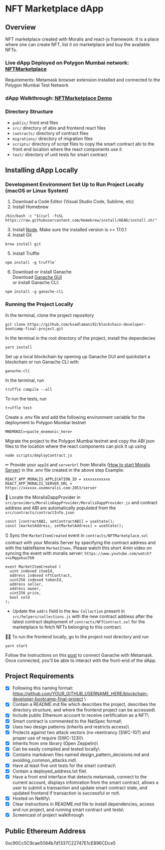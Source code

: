 # NFT Marketplace dApp

## Overview
NFT marketplace created with Moralis and react-js framework. It is a place where one can create NFT, list it on marketplace and buy the available NFTs.

### Live dApp Deployed on Polygon Mumbai network: [NFTMarketplace](https://nft-marketplace-usemoralis.netlify.app/)

Requirements: Metamask browser extension installed and connected to the Polygon Mumbai Test Network

### dApp Walkthrough: [NFTMarketplace Demo](https://www.loom.com/share/58bff5149fe349f0a0458167f144755d)

### Directory Structure
- `public/` front end files
- `src/` directory of abis and frontend react files
- `contracts/` directory of contract files
- `migrations/` directory of migration files
- `scripts/` directory of script files to copy the smart contract abi to the front end location where the react components use it
- `test/` directory of unit tests for smart contract
## Installing dApp Locally
### Development Environment Set Up to Run Project Locally (macOS or Linux System)
1. Download a Code Editor (Visual Studio Code, Sublime, etc)
2. Install Homebrew
```
/bin/bash -c "$(curl -fsSL https://raw.githubusercontent.com/Homebrew/install/HEAD/install.sh)"
```
3. Install [Node](https://nodejs.org/en/). Make sure the installed version is >= 17.0.1
4. Install Git
```
brew install git
```
5. Install Truffle
```
npm install -g truffle`
```
6. Download or install Ganache\
Download [Ganache GUI](https://www.trufflesuite.com/ganache)\
or install Ganache CLI:
```
npm install -g ganache-cli
```

### Running the Project Locally
In the terminal, clone the project repository
```
git clone https://github.com/kvadlamani92/blockchain-developer-bootcamp-final-project.git
```

In the terminal in the root directory of the project, install the dependecies
```
yarn install
```

Set up a local blockchain by opening up Ganache GUI and quickstart a blockchain or run Ganache CLI with
```
ganache-cli 
```

In the terminal, run
```
truffle compile --all
```

To run the tests, run
```
truffle test
```

Create a .env file and add the following environment variable for the deployment to Polygon Mumbai testnet
```
MNEMONIC=<paste_mnemonic_here>
```

Migrate the project to the Polygon Mumbai testnet and copy the ABI json files to the location where the react components can pick it up using
```
node scripts/deployContract.js
```

✏ Provide your `appId` and `serverUrl` from Moralis ([How to start Moralis Server](https://docs.moralis.io/moralis-server/getting-started/create-a-moralis-server)) in the .env file created in the above step
Example:
```
REACT_APP_MORALIS_APPLICATION_ID = xxxxxxxxxxxx
REACT_APP_MORALIS_SERVER_URL = https://xxxxxx.usemoralis.com:2053/server
```

🔎 Locate the MoralisDappProvider in `src/providers/MoralisDappProvider/MoralisDappProvider.js` and contract address and ABI are automatically populated from the `src/contracts/contractInfo.json`
```
const [contractABI, setContractABI] = useState();
const [marketAddress, setMarketAddress] = useState();
```

🔃 Sync the `MarketItemCreated` event in `contracts/NFTMarketplace.sol` contract with your Moralis Server by specifying the contract address and with the tableName `MarketItems`. Please watch this short 4min video on syncing the event with moralis server: `https://www.youtube.com/watch?v=LMqqxkuo7b0`
```
event MarketItemCreated (
  uint indexed itemId,
  address indexed nftContract,
  uint256 indexed tokenId,
  address seller,
  address owner,
  uint256 price,
  bool sold
);
```
- Update the `addrs` field in the `New Collection` present in `src/helpers/collections.js` with the new contract address after the latest contract deployment of `contracts/NFTContract.sol` for the marketplace to fetch NFTs belonging to this contract.

🚴‍♂️ To run the frontend locally, go to the project root directory and run

```
yarn start
```

Follow the instructions on this [post](https://medium.com/@kacharlabhargav21/using-ganache-with-remix-and-metamask-446fe5748ccf) to connect Ganache with Metamask. Once connected, you'll be able to interact with the front-end of the dApp.

## Project Requirements
- [x] Following this naming format: https://github.com/YOUR_GITHUB_USERNAME_HERE/blockchain-developer-bootcamp-final-project \
- [x] Contain a README.md file which describes the project, describes the directory structure, and where the frontend project can be accessed\
- [x] Include public Ethereum account to receive certification as a NFT\
- [x] Smart contract is commented to the NatSpec format\
- [x] Uses two design patterns (inherits and restricts access)\
- [x] Protects against two attack vectors (no-reentrancy (SWC-107) and proper use of require (SWC-123))\
- [x] Inherits from one library (Open Zeppelin)\
- [x] Can be easily compiled and tested locally\
- [x] Contains markdown files named design_pattern_decisions.md and avoiding_common_attacks.md\
- [x] Have at least five unit tests for the smart contract\
- [x] Contain a deployed_address.txt file\
- [x] Have a front end interface that detects metamask, connect to the current account, displays infomration from the smart contract, allows a user to submit a transaction and update smart contract state, and updated frontend if transaction is successful or not\
- [x] Hosted on Netlify\
- [x] Clear instructions in README.md file to install dependencies, access and run project, and running smart contract unit tests\
- [x] Screencast of project walkthrough

## Public Ethereum Address 
0xc90Cc5C9cae5084b7d1337C22747E1cE896CDce5